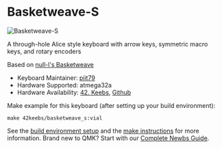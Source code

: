 # Basketweave-S

![Basketweave-S](https://i.imgur.com/lXhMxQUl.jpg)

A through-hole Alice style keyboard with arrow keys, symmetric macro keys, and rotary encoders

Based on [null-l's Basketweave](https://github.com/null-l/basketweave)

* Keyboard Maintainer: [piit79](https://github.com/piit79)
* Hardware Supported: atmega32a
* Hardware Availability: [42. Keebs](https://42keebs.eu), [Github](https://github.com/piit79/basketweave-s)

Make example for this keyboard (after setting up your build environment):

    make 42keebs/basketweave_s:vial

See the [build environment setup](https://docs.qmk.fm/#/getting_started_build_tools) and the [make instructions](https://docs.qmk.fm/#/getting_started_make_guide) for more information. Brand new to QMK? Start with our [Complete Newbs Guide](https://docs.qmk.fm/#/newbs).
